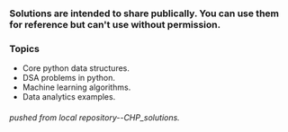 ### Solutions are intended to share publically. You can use them for reference but can't use without permission.

### Topics
- Core python data structures.
- DSA problems in python.
- Machine learning algorithms.
- Data analytics examples.

###### pushed from local repository--CHP_solutions.